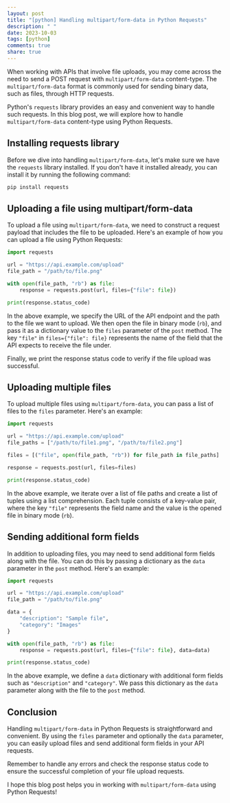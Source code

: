 ```yaml
---
layout: post
title: "[python] Handling multipart/form-data in Python Requests"
description: " "
date: 2023-10-03
tags: [python]
comments: true
share: true
---
```


When working with APIs that involve file uploads, you may come across the need to send a POST request with `multipart/form-data` content-type. The `multipart/form-data` format is commonly used for sending binary data, such as files, through HTTP requests.

Python's `requests` library provides an easy and convenient way to handle such requests. In this blog post, we will explore how to handle `multipart/form-data` content-type using Python Requests.

## Installing requests library

Before we dive into handling `multipart/form-data`, let's make sure we have the `requests` library installed. If you don't have it installed already, you can install it by running the following command:

```bash
pip install requests
```

## Uploading a file using multipart/form-data

To upload a file using `multipart/form-data`, we need to construct a request payload that includes the file to be uploaded. Here's an example of how you can upload a file using Python Requests:

```python
import requests

url = "https://api.example.com/upload"
file_path = "/path/to/file.png"

with open(file_path, "rb") as file:
    response = requests.post(url, files={"file": file})

print(response.status_code)
```

In the above example, we specify the URL of the API endpoint and the path to the file we want to upload. We then open the file in binary mode (`rb`), and pass it as a dictionary value to the `files` parameter of the `post` method. The key `"file"` in `files={"file": file}` represents the name of the field that the API expects to receive the file under.

Finally, we print the response status code to verify if the file upload was successful.

## Uploading multiple files

To upload multiple files using `multipart/form-data`, you can pass a list of files to the `files` parameter. Here's an example:

```python
import requests

url = "https://api.example.com/upload"
file_paths = ["/path/to/file1.png", "/path/to/file2.png"]

files = [("file", open(file_path, "rb")) for file_path in file_paths]

response = requests.post(url, files=files)

print(response.status_code)
```

In the above example, we iterate over a list of file paths and create a list of tuples using a list comprehension. Each tuple consists of a key-value pair, where the key `"file"` represents the field name and the value is the opened file in binary mode (`rb`).

## Sending additional form fields

In addition to uploading files, you may need to send additional form fields along with the file. You can do this by passing a dictionary as the `data` parameter in the `post` method. Here's an example:

```python
import requests

url = "https://api.example.com/upload"
file_path = "/path/to/file.png"

data = {
    "description": "Sample file",
    "category": "Images"
}

with open(file_path, "rb") as file:
    response = requests.post(url, files={"file": file}, data=data)

print(response.status_code)
```

In the above example, we define a `data` dictionary with additional form fields such as `"description"` and `"category"`. We pass this dictionary as the `data` parameter along with the file to the `post` method.

## Conclusion

Handling `multipart/form-data` in Python Requests is straightforward and convenient. By using the `files` parameter and optionally the `data` parameter, you can easily upload files and send additional form fields in your API requests.

Remember to handle any errors and check the response status code to ensure the successful completion of your file upload requests.

I hope this blog post helps you in working with `multipart/form-data` using Python Requests!
